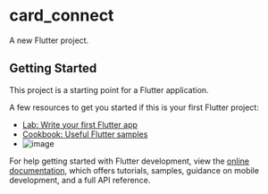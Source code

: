 # card_connect

A new Flutter project.

## Getting Started

This project is a starting point for a Flutter application.

A few resources to get you started if this is your first Flutter project:

- [Lab: Write your first Flutter app](https://docs.flutter.dev/get-started/codelab)
- [Cookbook: Useful Flutter samples](https://docs.flutter.dev/cookbook)
- ![image](https://github.com/user-attachments/assets/f5a4c442-8ca8-4e5d-90b8-816963c5a62b)


For help getting started with Flutter development, view the
[online documentation](https://docs.flutter.dev/), which offers tutorials,
samples, guidance on mobile development, and a full API reference.
